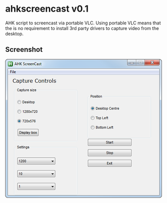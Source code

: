 # ahkscreencast v0.1
AHK script to screencast via portable VLC. Using portable VLC means that the is no requirement to install 3rd party drivers to capture video from the desktop.

## Screenshot

![V0.1 interface](https://github.com/xymox12/ahkscreencast/blob/master/assets/images/screenshots/ahk-screencast-screengrab.png)
